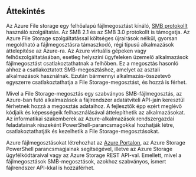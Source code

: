 ## <a name="overview"></a>Áttekintés
Az Azure File storage egy felhőalapú fájlmegosztást kínáló, [SMB protokollt](https://msdn.microsoft.com/library/windows/desktop/aa365233.aspx) használó szolgáltatás. Az SMB 2.1 és az SMB 3.0 protokollt is támogatja. Az Azure File Storage szolgáltatással költséges újraírások nélkül, gyorsan megoldható a fájlmegosztásra támaszkodó, régi típusú alkalmazások áttelepítése az Azure-ra. Az Azure virtuális gépeken vagy felhőszolgáltatásában, esetleg helyszíni ügyfeleken üzemelő alkalmazások fájlmegosztást csatlakoztathatnak a felhőben. Ez a megosztás hasonló ahhoz a csatlakoztatott SMB-megosztáshoz, amelyet az asztali alkalmazások használnak. Ezután bármennyi alkalmazás-összetevő egyszerre csatlakoztathatja a File Storage-megosztást, és hozzá is férhet.

Mivel a File Storage-megosztás egy szabványos SMB-fájlmegosztás, az Azure-ban futó alkalmazások a fájlrendszer adatátviteli API-jain keresztül férhetnek hozzá a megosztás adataihoz. A fejlesztők épp ezért meglévő kódjaik és képességeik felhasználásával áttelepíthetik az alkalmazásokat. Az informatikai szakemberek az Azure-alkalmazások rendszergazdai feladatainak részeként PowerShell-parancsmagokkal hozhatják létre, csatlakoztathatják és kezelhetik a File Storage-megosztásokat.

Azure fájlmegosztásokat létrehozhat az [Azure Portalon](https://portal.azure.com), az Azure Storage PowerShell parancsmagjainak segítségével, illetve az Azure Storage ügyfélkódtáraival vagy az Azure Storage REST API-val. Emellett, mivel a fájlmegosztások SMB-megosztások, azokhoz szabványos, ismert fájlrendszer API-kkal is hozzáférhet.

